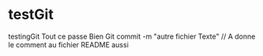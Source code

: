 # testGit
testingGit
Tout ce passe Bien
Git commit -m "autre fichier Texte" // A donne le comment au fichier README aussi

